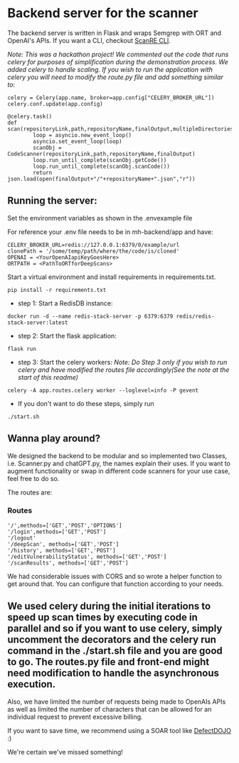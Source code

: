 # Backend server for the scanner

The backend server is written in Flask and wraps Semgrep with ORT and OpenAI's APIs. If you want a CLI, checkout <a href="https://github.com/JadenFurtado/ScanRE_CLI">ScanRE CLI</a>. 

*Note: This was a hackathon project! We commented out the code that runs celery for purposes of simplification during the demonstration process. We added celery to handle scaling. If you wish to run the application with celery you will need to modify the route.py file and add something similar to*:

```
celery = Celery(app.name, broker=app.config["CELERY_BROKER_URL"])
celery.conf.update(app.config)

@celery.task()
def scan(repositoryLink,path,repositoryName,finalOutput,multipleDirectories=0):
        loop = asyncio.new_event_loop()
        asyncio.set_event_loop(loop)
        scanObj = CodeScanner(repositoryLink,path,repositoryName,finalOutput)
        loop.run_until_complete(scanObj.getCode())
        loop.run_until_complete(scanObj.scanCode())
        return json.load(open(finalOutput+"/"+repositoryName+".json","r"))
```

## Running the server:

Set the environment variables as shown in the .envexample file

For reference your .env file needs to be in mh-backend/app and have:
```
CELERY_BROKER_URL=redis://127.0.0.1:6379/0/example/url
clonePath = '/some/temp/path/where/the/code/is/cloned'
OPENAI = <YourOpenAIapiKeyGoesHere>
ORTPATH = <PathToORTforDeepScans>
```

Start a virtual environment and install requirements in requirements.txt.

```
pip install -r requirements.txt
```

* step 1: Start a RedisDB instance:

```
docker run -d --name redis-stack-server -p 6379:6379 redis/redis-stack-server:latest
```

* step 2: Start the flask application:

```
flask run
```

* step 3: Start the celery workers:
_Note: Do Step 3 only if you wish to run celery and have modified the routes file accordingly(See the note at the start of this readme)_ 
```
celery -A app.routes.celery worker --loglevel=info -P gevent
```

- If you don't want to do these steps, simply run 

```
./start.sh
```
## Wanna play around?

We designed the backend to be modular and so implemented two Classes, i.e.
Scanner.py and chatGPT.py, the names explain their uses. If you want to augment functionality or swap in different code scanners for your use case, feel free to do so.

The routes are:
### Routes
```
'/',methods=['GET','POST','OPTIONS']
'/login',methods=['GET','POST']
'/logout'
'/deepScan', methods=['GET','POST']
'/history', methods=['GET','POST']
'/editVulnerabilityStatus', methods=['GET','POST']
'/scanResults', methods=['GET','POST']
```

We had considerable issues with CORS and so wrote a helper function to get around that. You can configure that function according to your needs.

## We used celery during the initial iterations to speed up scan times by executing code in parallel and so if you want to use celery, simply uncomment the decorators and the celery run command in the ./start.sh file and you are good to go. The routes.py file and front-end might need modification to handle the asynchronous execution.

Also, we have limited the number of requests being made to OpenAIs APIs as well as limited the number of characters that can be allowed for an individual request to prevent excessive billing.

If you want to save time, we recommend using a SOAR tool like <a href='https://github.com/DefectDojo/django-DefectDojo'>DefectDOJO</a> :)

We're certain we've missed something!
